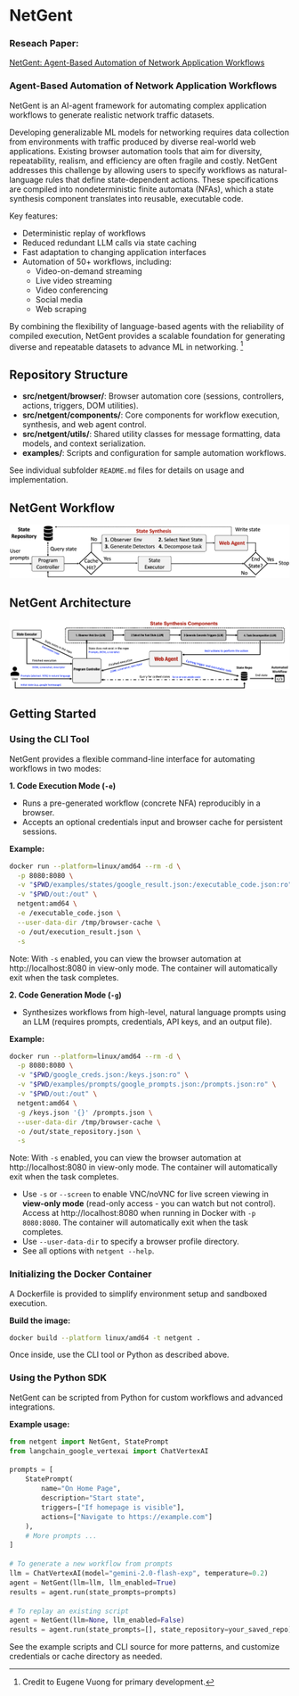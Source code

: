 # NetGent

### Reseach Paper:

[NetGent: Agent-Based Automation of Network Application Workflows](https://arxiv.org/abs/2509.00625)

### Agent-Based Automation of Network Application Workflows

NetGent is an AI-agent framework for automating complex application workflows to generate realistic network traffic datasets.

Developing generalizable ML models for networking requires data collection from environments with traffic produced by diverse real-world web applications. Existing browser automation tools that aim for diversity, repeatability, realism, and efficiency are often fragile and costly. NetGent addresses this challenge by allowing users to specify workflows as natural-language rules that define state-dependent actions. These specifications are compiled into nondeterministic finite automata (NFAs), which a state synthesis component translates into reusable, executable code.

Key features:

- Deterministic replay of workflows
- Reduced redundant LLM calls via state caching
- Fast adaptation to changing application interfaces
- Automation of 50+ workflows, including:
  - Video-on-demand streaming
  - Live video streaming
  - Video conferencing
  - Social media
  - Web scraping

By combining the flexibility of language-based agents with the reliability of compiled execution, NetGent provides a scalable foundation for generating diverse and repeatable datasets to advance ML in networking. [^1]

## Repository Structure

- **src/netgent/browser/**: Browser automation core (sessions, controllers, actions, triggers, DOM utilities).
- **src/netgent/components/**: Core components for workflow execution, synthesis, and web agent control.
- **src/netgent/utils/**: Shared utility classes for message formatting, data models, and context serialization.
- **examples/**: Scripts and configuration for sample automation workflows.

See individual subfolder `README.md` files for details on usage and implementation.

## NetGent Workflow

![workflow](docs/figures/workflow.png)

## NetGent Architecture

![architecture](docs/figures/architecture.png)

[^1]: Credit to Eugene Vuong for primary development.

## Getting Started

### Using the CLI Tool

NetGent provides a flexible command-line interface for automating workflows in two modes:

**1. Code Execution Mode (`-e`)**

- Runs a pre-generated workflow (concrete NFA) reproducibly in a browser.
- Accepts an optional credentials input and browser cache for persistent sessions.

**Example:**

```bash
docker run --platform=linux/amd64 --rm -d \
  -p 8080:8080 \
  -v "$PWD/examples/states/google_result.json:/executable_code.json:ro" \
  -v "$PWD/out:/out" \
  netgent:amd64 \
  -e /executable_code.json \
  --user-data-dir /tmp/browser-cache \
  -o /out/execution_result.json \
  -s
```

Note: With `-s` enabled, you can view the browser automation at http://localhost:8080 in view-only mode. The container will automatically exit when the task completes.

**2. Code Generation Mode (`-g`)**

- Synthesizes workflows from high-level, natural language prompts using an LLM (requires prompts, credentials, API keys, and an output file).

**Example:**

```bash
docker run --platform=linux/amd64 --rm -d \
  -p 8080:8080 \
  -v "$PWD/google_creds.json:/keys.json:ro" \
  -v "$PWD/examples/prompts/google_prompts.json:/prompts.json:ro" \
  -v "$PWD/out:/out" \
  netgent:amd64 \
  -g /keys.json '{}' /prompts.json \
  --user-data-dir /tmp/browser-cache \
  -o /out/state_repository.json \
  -s
```

Note: With `-s` enabled, you can view the browser automation at http://localhost:8080 in view-only mode. The container will automatically exit when the task completes.

- Use `-s` or `--screen` to enable VNC/noVNC for live screen viewing in **view-only mode** (read-only access - you can watch but not control). Access at http://localhost:8080 when running in Docker with `-p 8080:8080`. The container will automatically exit when the task completes.
- Use `--user-data-dir` to specify a browser profile directory.
- See all options with `netgent --help`.

### Initializing the Docker Container

A Dockerfile is provided to simplify environment setup and sandboxed execution.

**Build the image:**

```bash
docker build --platform linux/amd64 -t netgent .
```

Once inside, use the CLI tool or Python as described above.

### Using the Python SDK

NetGent can be scripted from Python for custom workflows and advanced integrations.

**Example usage:**

```python
from netgent import NetGent, StatePrompt
from langchain_google_vertexai import ChatVertexAI

prompts = [
    StatePrompt(
        name="On Home Page",
        description="Start state",
        triggers=["If homepage is visible"],
        actions=["Navigate to https://example.com"]
    ),
    # More prompts ...
]

# To generate a new workflow from prompts
llm = ChatVertexAI(model="gemini-2.0-flash-exp", temperature=0.2)
agent = NetGent(llm=llm, llm_enabled=True)
results = agent.run(state_prompts=prompts)

# To replay an existing script
agent = NetGent(llm=None, llm_enabled=False)
results = agent.run(state_prompts=[], state_repository=your_saved_repo)
```

See the example scripts and CLI source for more patterns, and customize credentials or cache directory as needed.
